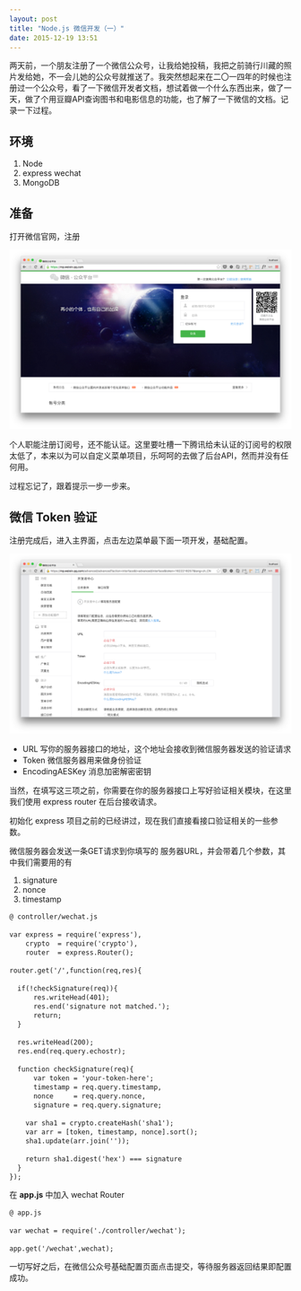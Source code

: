 ```yaml
---
layout: post
title: "Node.js 微信开发（一）"
date: 2015-12-19 13:51
---
```


两天前，一个朋友注册了一个微信公众号，让我给她投稿，我把之前骑行川藏的照片发给她，不一会儿她的公众号就推送了。我突然想起来在二〇一四年的时候也注册过一个公众号，看了一下微信开发者文档，想试着做一个什么东西出来，做了一天，做了个用豆瓣API查询图书和电影信息的功能，也了解了一下微信的文档。记录一下过程。

## 环境

1. Node
2. express wechat
3. MongoDB

## 准备

打开微信官网，注册

![wechat-dev](/assets/postimages/15-12-21/wechat-dev-1.png)

个人职能注册订阅号，还不能认证。这里要吐槽一下腾讯给未认证的订阅号的权限太低了，本来以为可以自定义菜单项目，乐呵呵的去做了后台API，然而并没有任何用。

过程忘记了，跟着提示一步一步来。

## 微信 Token 验证

注册完成后，进入主界面，点击左边菜单最下面一项开发，基础配置。

![wechat-dev](/assets/postimages/15-12-21/wechat-dev-2.png)

- URL 写你的服务器接口的地址，这个地址会接收到微信服务器发送的验证请求
- Token 微信服务器用来做身份验证
- EncodingAESKey 消息加密解密密钥

当然，在填写这三项之前，你需要在你的服务器接口上写好验证相关模块，在这里我们使用 express router 在后台接收请求。

初始化 express 项目之前的已经讲过，现在我们直接看接口验证相关的一些参数。

微信服务器会发送一条GET请求到你填写的 服务器URL，并会带着几个参数，其中我们需要用的有

1. signature
2. nonce
3. timestamp

```
@ controller/wechat.js

var express = require('express'),
    crypto  = require('crypto'),
    router  = express.Router();

router.get('/',function(req,res){

  if(!checkSignature(req)){
      res.writeHead(401);
      res.end('signature not matched.');
      return;
  }

  res.writeHead(200);
  res.end(req.query.echostr);
  
  function checkSignature(req){
      var token = 'your-token-here';
      timestamp = req.query.timestamp,
      nonce     = req.query.nonce,
      signature = req.query.signature;

    var sha1 = crypto.createHash('sha1');
    var arr = [token, timestamp, nonce].sort();
    sha1.update(arr.join(''));

    return sha1.digest('hex') === signature
  }
});
```

在 **app.js** 中加入 wechat Router

```
@ app.js

var wechat = require('./controller/wechat');

app.get('/wechat',wechat);

```

一切写好之后，在微信公众号基础配置页面点击提交，等待服务器返回结果即配置成功。


